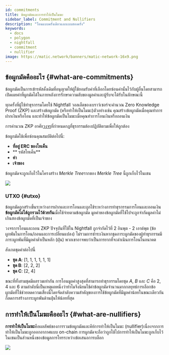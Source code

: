 ```yaml
---
id: commitments
title: ข้อผูกมัดและการทำให้เป็นโมฆะ
sidebar_label: Commitment and Nullifiers
description: "โอนแบบครั้งเดียวและแบบสองครั้ง"
keywords:
  - docs
  - polygon
  - nightfall
  - commitment
  - nullifier
image: https://matic.network/banners/matic-network-16x9.png
---
```



## ข้อผูกมัดคืออะไร {#what-are-commitments}
ข้อผูกมัดเป็นการเข้ารหัสดั้งเดิมที่อนุญาตให้ผู้ใช้ยอมรับค่าที่เลือกโดยซ่อนค่านั้นไว้กับผู้อื่นโดยสามารถเปิดเผยค่าที่ผูกมัดได้ในภายหลังการรักษาความลับของมูลค่าและผู้รับจะได้รับในลักษณะนี้

ทุกครั้งที่ผู้ใช้ทำธุรกรรมโดยใช้ Nightfall วอลเล็ตของเบราว์เซอร์จะคำนวณ Zero Knowledge Proof (ZKP) และสร้างข้อผูกมัด (หรือทำให้เป็นโมฆะ)ตัวอย่างเช่น คุณสร้างข้อผูกมัดเมื่อคุณทำการฝากเงินหรือโอน และทำให้ข้อผูกมัดเป็นโมฆะเมื่อคุณทำการโอนเงินหรือถอนเงิน

การคำนวณ ZKP อาศัย[วงจร](../protocol/circuits.md)ที่กำหนดกฎที่ธุรกรรมต้องปฏิบัติตามเพื่อให้ถูกต้อง

ข้อผูกมัดใช้เพื่อซ่อนคุณสมบัติต่อไปนี้:
- **ที่อยู่ ERC ของโทเค็น**
- **
รหัสโทเค็น**
- **ค่า**
- **เจ้าของ**

ข้อผูกมัดจะถูกเก็บไว้ในโครงสร้าง *Merkle Tree*รากของ *Merkle Tree* นี้ถูกเก็บไว้ในเชน

![](../imgs/commitment.png)

### UTXO {#utxo}
ข้อผูกมัดถูกสร้างขึ้นระหว่างการฝากและการโอนและถูกใช้ระหว่างการทำธุรกรรมการโอนและถอนเงิน**ข้อผูกมัดไม่ได้ถูกรวมไว้ด้วยกัน**เมื่อใช้จ่ายตามข้อผูกมัด มูลค่าของข้อผูกมัดที่ใช้ไปจะถูกจำกัดมูลค่าไม่เกินสองข้อผูกมัดที่เป็นเจ้าของ

วงจรการโอนและถอน ZKP ปัจจุบันที่ใช้ใน Nightfall ถูกจำกัดไว้ที่ 2 อินพุต - 2 เอาต์พุต (ข้อผูกพันในการโอน/ถอนและการเปลี่ยนแปลง) ไม่รวมการชำระเงินหากชุดภาระผูกมัดของผู้ทำธุรกรรมมีภาระผูกพันที่มีมูลค่าต่ำเป็นหลัก (ฝุ่น) พวกเขาอาจพบว่าเป็นการยากที่จะดำเนินการโอนในอนาคต

สังเกตชุดค่าต่อไปนี้

- **ชุด A**: [1, 1, 1, 1, 1, 1]
- **ชุด B**: [2, 2, 2]
- **ชุด C**: [2, 4]

ขณะที่ทั้งสามชุดมีผลรวมเท่ากัน การโอนมูลค่าสูงสุดที่สามารถทำธุรกรรมโดยชุด *A*, *B* และ *C* คือ 2, 4 และ 6 ตามลำดับนี่เป็นเหตุผลหนึ่งว่าทำไมจึงนิยมใช้ค่าข้อผูกมัดจำนวนมากกลยุทธ์การเลือกข้อผูกมัดที่ใช้ช่วยลดความเสี่ยงนี้โดยจัดลำดับความสำคัญของการใช้ข้อผูกมัดที่มีมูลค่าน้อยในขณะเดียวกันก็ลดการสร้างภาระผูกพันด้านฝุ่นให้น้อยที่สุด


## การทำให้เป็นโมฆะคืออะไร {#what-are-nullifiers}
**การทำให้เป็นโมฆะ**คือผลลัพธ์ของการรวมข้อผูกมัดและคีย์การทำให้เป็นโมฆะ (nullifier)เนื่องจากการทำให้เป็นโมฆะถูกออกอากาศแบบ on-chain การผูกมัดจะถือว่าถูกใช้ไปการทำให้เป็นโมฆะถูกเก็บไว้ในเชนเป็นส่วนหนึ่งของข้อมูลการโทรระหว่างข้อเสนอการบล็อก

![](../imgs/nullifier.png)



